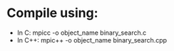 # Compile using:
 * In C: mpicc -o object_name binary_search.c
 * In C++: mpic++ -o object_name binary_search.cpp
 
# 
